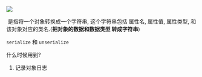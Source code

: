 ![](https://youpaiyun.zongqilive.cn/image/006tNc79ly1fywyg0m67dj30s00ewmzg.jpg)

​	是指将一个对象转换成一个字符串, 这个字符串包括 属性名, 属性值, 属性类型, 和该对象对应的类名.(**把对象的数据和数据类型 转成字符串**)

`serialize` 和 `unserialize`

什么时候用到?

1. 记录对象日志






